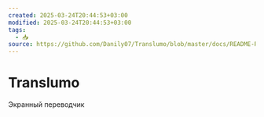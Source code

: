 ```yaml
---
created: 2025-03-24T20:44:53+03:00
modified: 2025-03-24T20:44:53+03:00
tags:
  - 📥
source: https://github.com/Danily07/Translumo/blob/master/docs/README-RU.md
---
```


# Translumo

Экранный переводчик